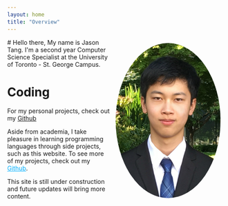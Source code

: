 ```yaml
---
layout: home
title: "Overview"
---
```

<img style="float: right; border-radius: 50%; padding: 10px" width="243" height="360" src="/assets/me.jpg">
# Hello there,
My name is Jason Tang. I'm a second year Computer Science Specialist at the University of Toronto - St. George Campus. 

# Coding
For my personal projects, check out my <a href="https://github.com/{{ site.github_username| cgi_escape | escape }}" target="_blank">Github</a>

Aside from academia, I take pleasure in learning programming languages through side projects, such as this website. To see more of my projects, check out my <a href="https://www.github.com/MildlySpicy" style="color:#00B0FF" target="_blank">Github</a>.

This site is still under construction and future updates will bring more content.







